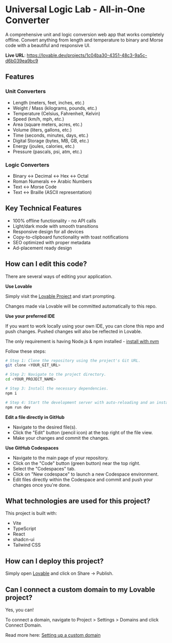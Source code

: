 # Universal Logic Lab - All-in-One Converter

A comprehensive unit and logic conversion web app that works completely offline. Convert anything from length and temperature to binary and Morse code with a beautiful and responsive UI.

**Live URL**: https://lovable.dev/projects/1c04ba30-4351-48c3-9a5c-d6b039ea9bc9

## Features

### Unit Converters
- Length (meters, feet, inches, etc.)
- Weight / Mass (kilograms, pounds, etc.)
- Temperature (Celsius, Fahrenheit, Kelvin)
- Speed (km/h, mph, etc.)
- Area (square meters, acres, etc.)
- Volume (liters, gallons, etc.)
- Time (seconds, minutes, days, etc.)
- Digital Storage (bytes, MB, GB, etc.)
- Energy (joules, calories, etc.)
- Pressure (pascals, psi, atm, etc.)

### Logic Converters
- Binary ↔ Decimal ↔ Hex ↔ Octal
- Roman Numerals ↔ Arabic Numbers
- Text ↔ Morse Code
- Text ↔ Braille (ASCII representation)

## Key Technical Features
- 100% offline functionality - no API calls
- Light/dark mode with smooth transitions
- Responsive design for all devices
- Copy-to-clipboard functionality with toast notifications
- SEO optimized with proper metadata
- Ad-placement ready design

## How can I edit this code?

There are several ways of editing your application.

**Use Lovable**

Simply visit the [Lovable Project](https://lovable.dev/projects/1c04ba30-4351-48c3-9a5c-d6b039ea9bc9) and start prompting.

Changes made via Lovable will be committed automatically to this repo.

**Use your preferred IDE**

If you want to work locally using your own IDE, you can clone this repo and push changes. Pushed changes will also be reflected in Lovable.

The only requirement is having Node.js & npm installed - [install with nvm](https://github.com/nvm-sh/nvm#installing-and-updating)

Follow these steps:

```sh
# Step 1: Clone the repository using the project's Git URL.
git clone <YOUR_GIT_URL>

# Step 2: Navigate to the project directory.
cd <YOUR_PROJECT_NAME>

# Step 3: Install the necessary dependencies.
npm i

# Step 4: Start the development server with auto-reloading and an instant preview.
npm run dev
```

**Edit a file directly in GitHub**

- Navigate to the desired file(s).
- Click the "Edit" button (pencil icon) at the top right of the file view.
- Make your changes and commit the changes.

**Use GitHub Codespaces**

- Navigate to the main page of your repository.
- Click on the "Code" button (green button) near the top right.
- Select the "Codespaces" tab.
- Click on "New codespace" to launch a new Codespace environment.
- Edit files directly within the Codespace and commit and push your changes once you're done.

## What technologies are used for this project?

This project is built with:

- Vite
- TypeScript
- React
- shadcn-ui
- Tailwind CSS

## How can I deploy this project?

Simply open [Lovable](https://lovable.dev/projects/1c04ba30-4351-48c3-9a5c-d6b039ea9bc9) and click on Share -> Publish.

## Can I connect a custom domain to my Lovable project?

Yes, you can!

To connect a domain, navigate to Project > Settings > Domains and click Connect Domain.

Read more here: [Setting up a custom domain](https://docs.lovable.dev/tips-tricks/custom-domain#step-by-step-guide)

